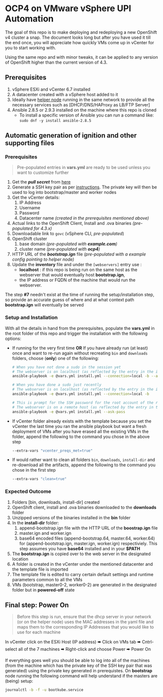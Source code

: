 # OCP4 on VMware vSphere UPI Automation

The goal of this repo is to make deploying and redeploying a new OpenShift v4 cluster a snap. The document looks long but after you have used it till the end once, you will appreciate how quickly VMs come up in vCenter for you to start working with. 

Using the same repo and with minor tweaks, it can be applied to any version of OpenShift higher than the current version of 4.3.

## Prerequisites

1. vSphere ESXi and vCenter 6.7 installed 
2. A datacenter created with a vSphere host added to it 
3. Ideally have [helper node](https://github.com/christianh814/ocp4-upi-helpernode) running in the same network to provide all the necessary services such as [DHCP/DNS/HAProxy as LB/FTP Server]
4. Ansible 2.8.5 or 2.9.3 installed on the machine where this repo is cloned 
   * To install a specific version of Ansible you can run a command like: `sudo dnf -y install ansible-2.8.5`

## Automatic generation of ignition and other supporting files

### Prerequisites 
> Pre-populated entries in **vars.yml** are ready to be used unless you want to customize further
1. Get the ***pull secret*** from [here](https://cloud.redhat.com/OpenShift/install/vsphere/user-provisioned)
2. Generate a SSH key pair as per [instructions](https://docs.OpenShift.com/container-platform/4.3/installing/installing_vsphere/installing-vsphere.html#ssh-agent-using_installing-vsphere). The private key will then be used to log into bootstrap/master and worker nodes 
3. Get the vCenter details:
   1. IP Address
   2. Username
   3. Password
   4. Datacenter name *(created in the prerequisites mentioned above)*
4. Actual links to the OpenShift Client, Install and .ova binaries *(pre-populated for 4.3.x)*
5. Downloadable link to `govc` (vSphere CLI, *pre-populated*)
6. OpenShift cluster 
   1. base domain *(pre-populated with **example.com**)*
   2. cluster name *(pre-populated with **ocp4**)*
7. HTTP URL of the ***bootstrap.ign*** file *(pre-populated with a example config pointing to helper node)*
8. Update the **inventory** file and under the `[webservers]` entry use : 
   * **localhost** : if this repo is being run on the same host  as the webserver that would eventually host **bootstrap.ign**,  
   * the IP address or FQDN of the machine that would run the webserver. 

The step **#7** needn't exist at the time of running the setup/installation step, so provide an accurate guess of where and at what context path **bootstrap.ign** will eventually be served 
   
### Setup and Installation

With all the details in hand from the prerequisites, populate the **vars.yml** in the root folder of this repo and trigger the installation with the following options:

* If running for the very first time **OR** If you have already run (at least) once and want to re-run again without recreating `bin` and `downloads` folders, choose (**only**) one of the following:
   ```sh 
   # When you have not done a sudo in the session yet 
   # The webserver is on localhost (as reflected by the entry in the inventory)
   ansible-playbook -e @vars.yml install.yml --connection=local -b --ask-become-pass

   # When you have done a sudo just recently 
   # The webserver is on localhost (as reflected by the entry in the inventory)
   ansible-playbook -e @vars.yml install.yml --connection=local -b     

  # This is prompt for the SSH password for the root account of the remote host
  # The webserver is on a remote host (as reflected by the entry in the inventory)
  ansible-playbook -e @vars.yml install.yml --ask-pass
  ```
* If vCenter folder already exists with the template because you set the vCenter the last time you ran the ansible playbook but want a fresh deployment of VMs after you have erased all the existing VMs in the folder, append the following to the command you chose in the above step

   ```sh 
   --extra-vars "vcenter_preqs_met=true"
   ```
* If would rather want to clean all folders `bin`, `downloads`, `install-dir` and re-download all the artifacts, append the following to the command you chose in the first step
   ```sh 
   --extra-vars "clean=true"
   ```
### Expected Outcome

1. Folders [bin, downloads, install-dir] created
2. OpenShift client, install and .ova binaries downloaded to the **downloads** folder
3. Unzipped versions of the binaries installed in the **bin** folder
4. In the **install-dir** folder:
   1. append-bootstrap.ign file with the HTTP URL of the **boostrap.ign** file
   2. master.ign and worker.ign
   3. base64 encoded files (append-bootstrap.64, master.64, worker.64) for (append-bootstrap.ign, master.ign, worker.ign) respectiviely. This step assumes you have **base64** installed and in your **$PATH**
5. The **bootstrap.ign** is copied over to the web server in the designated location
6. A folder is created in the vCenter under the mentioned datacenter and the template file is imported 
7. The template file is edited to carry certain default settings and runtime parameters common to all the VMs
8. VMs (bootstrap, master0-2, worker0-2) are generated in the designated folder but in **powered-off** state

## Final step: Power On

>Before this step is run, ensure that the dhcp server in your network (or on the helper node) uses the MAC addresses in the yaml file and maps them to the corresponding IP Addresses that you would like to use for each machine

In vCenter click on the ESXi Host (IP address) 🠮 Click on VMs tab 🠮 Cntrl-select all of the 7 machines 🠮 Right-click and choose Power 🠮 Power On

If everything goes well you should be able to log into all of the machines (from the machine which has the private key of the SSH key pair that was generated) using the private key generated in prerequistes. On **bootstrap** node running the following command will help understand if the masters are (being) setup:

```sh
journalctl -b -f -u bootkube.service
```
